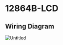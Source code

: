 ﻿# 12864B-LCD

## Wiring Diagram
![Untitled](https://github.com/elenajusto/12864B-LCD/assets/56148816/414bbe4f-82db-4fdb-87a3-d19a97c2ba52)
